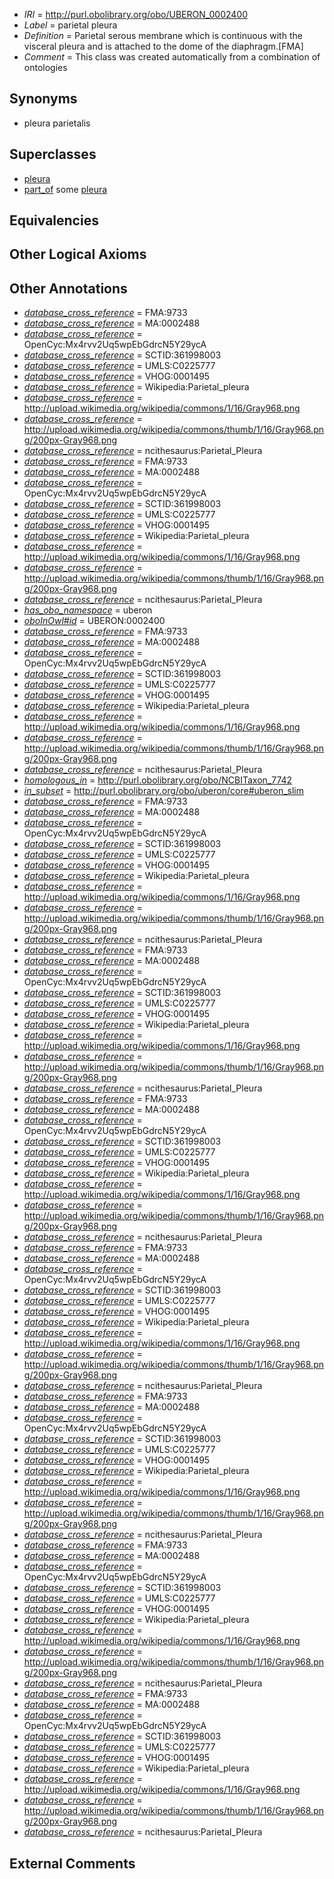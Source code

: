 * *IRI* = http://purl.obolibrary.org/obo/UBERON_0002400
 * *Label* = parietal pleura
 * *Definition* = Parietal serous membrane which is continuous with the visceral pleura and is attached to the dome of the diaphragm.[FMA]
 * *Comment* = This class was created automatically from a combination of ontologies

## Synonyms

 * pleura parietalis

## Superclasses

 * [pleura](../../UBERON/77/UBERON_0000977.md)
 * [part_of](../../BFO/50/BFO_0000050.md) some [pleura](../../UBERON/77/UBERON_0000977.md)

## Equivalencies


## Other Logical Axioms


## Other Annotations

 * *[database_cross_reference](../../ef/oboInOwl#hasDbXref.md)* = FMA:9733
 * *[database_cross_reference](../../ef/oboInOwl#hasDbXref.md)* = MA:0002488
 * *[database_cross_reference](../../ef/oboInOwl#hasDbXref.md)* = OpenCyc:Mx4rvv2Uq5wpEbGdrcN5Y29ycA
 * *[database_cross_reference](../../ef/oboInOwl#hasDbXref.md)* = SCTID:361998003
 * *[database_cross_reference](../../ef/oboInOwl#hasDbXref.md)* = UMLS:C0225777
 * *[database_cross_reference](../../ef/oboInOwl#hasDbXref.md)* = VHOG:0001495
 * *[database_cross_reference](../../ef/oboInOwl#hasDbXref.md)* = Wikipedia:Parietal_pleura
 * *[database_cross_reference](../../ef/oboInOwl#hasDbXref.md)* = http://upload.wikimedia.org/wikipedia/commons/1/16/Gray968.png
 * *[database_cross_reference](../../ef/oboInOwl#hasDbXref.md)* = http://upload.wikimedia.org/wikipedia/commons/thumb/1/16/Gray968.png/200px-Gray968.png
 * *[database_cross_reference](../../ef/oboInOwl#hasDbXref.md)* = ncithesaurus:Parietal_Pleura
 * *[database_cross_reference](../../ef/oboInOwl#hasDbXref.md)* = FMA:9733
 * *[database_cross_reference](../../ef/oboInOwl#hasDbXref.md)* = MA:0002488
 * *[database_cross_reference](../../ef/oboInOwl#hasDbXref.md)* = OpenCyc:Mx4rvv2Uq5wpEbGdrcN5Y29ycA
 * *[database_cross_reference](../../ef/oboInOwl#hasDbXref.md)* = SCTID:361998003
 * *[database_cross_reference](../../ef/oboInOwl#hasDbXref.md)* = UMLS:C0225777
 * *[database_cross_reference](../../ef/oboInOwl#hasDbXref.md)* = VHOG:0001495
 * *[database_cross_reference](../../ef/oboInOwl#hasDbXref.md)* = Wikipedia:Parietal_pleura
 * *[database_cross_reference](../../ef/oboInOwl#hasDbXref.md)* = http://upload.wikimedia.org/wikipedia/commons/1/16/Gray968.png
 * *[database_cross_reference](../../ef/oboInOwl#hasDbXref.md)* = http://upload.wikimedia.org/wikipedia/commons/thumb/1/16/Gray968.png/200px-Gray968.png
 * *[database_cross_reference](../../ef/oboInOwl#hasDbXref.md)* = ncithesaurus:Parietal_Pleura
 * *[has_obo_namespace](../../ce/oboInOwl#hasOBONamespace.md)* = uberon
 * *[oboInOwl#id](../../id/oboInOwl#id.md)* = UBERON:0002400
 * *[database_cross_reference](../../ef/oboInOwl#hasDbXref.md)* = FMA:9733
 * *[database_cross_reference](../../ef/oboInOwl#hasDbXref.md)* = MA:0002488
 * *[database_cross_reference](../../ef/oboInOwl#hasDbXref.md)* = OpenCyc:Mx4rvv2Uq5wpEbGdrcN5Y29ycA
 * *[database_cross_reference](../../ef/oboInOwl#hasDbXref.md)* = SCTID:361998003
 * *[database_cross_reference](../../ef/oboInOwl#hasDbXref.md)* = UMLS:C0225777
 * *[database_cross_reference](../../ef/oboInOwl#hasDbXref.md)* = VHOG:0001495
 * *[database_cross_reference](../../ef/oboInOwl#hasDbXref.md)* = Wikipedia:Parietal_pleura
 * *[database_cross_reference](../../ef/oboInOwl#hasDbXref.md)* = http://upload.wikimedia.org/wikipedia/commons/1/16/Gray968.png
 * *[database_cross_reference](../../ef/oboInOwl#hasDbXref.md)* = http://upload.wikimedia.org/wikipedia/commons/thumb/1/16/Gray968.png/200px-Gray968.png
 * *[database_cross_reference](../../ef/oboInOwl#hasDbXref.md)* = ncithesaurus:Parietal_Pleura
 * *[homologous_in](../../core#homologous/in/core#homologous_in.md)* = http://purl.obolibrary.org/obo/NCBITaxon_7742
 * *[in_subset](../../et/oboInOwl#inSubset.md)* = http://purl.obolibrary.org/obo/uberon/core#uberon_slim
 * *[database_cross_reference](../../ef/oboInOwl#hasDbXref.md)* = FMA:9733
 * *[database_cross_reference](../../ef/oboInOwl#hasDbXref.md)* = MA:0002488
 * *[database_cross_reference](../../ef/oboInOwl#hasDbXref.md)* = OpenCyc:Mx4rvv2Uq5wpEbGdrcN5Y29ycA
 * *[database_cross_reference](../../ef/oboInOwl#hasDbXref.md)* = SCTID:361998003
 * *[database_cross_reference](../../ef/oboInOwl#hasDbXref.md)* = UMLS:C0225777
 * *[database_cross_reference](../../ef/oboInOwl#hasDbXref.md)* = VHOG:0001495
 * *[database_cross_reference](../../ef/oboInOwl#hasDbXref.md)* = Wikipedia:Parietal_pleura
 * *[database_cross_reference](../../ef/oboInOwl#hasDbXref.md)* = http://upload.wikimedia.org/wikipedia/commons/1/16/Gray968.png
 * *[database_cross_reference](../../ef/oboInOwl#hasDbXref.md)* = http://upload.wikimedia.org/wikipedia/commons/thumb/1/16/Gray968.png/200px-Gray968.png
 * *[database_cross_reference](../../ef/oboInOwl#hasDbXref.md)* = ncithesaurus:Parietal_Pleura
 * *[database_cross_reference](../../ef/oboInOwl#hasDbXref.md)* = FMA:9733
 * *[database_cross_reference](../../ef/oboInOwl#hasDbXref.md)* = MA:0002488
 * *[database_cross_reference](../../ef/oboInOwl#hasDbXref.md)* = OpenCyc:Mx4rvv2Uq5wpEbGdrcN5Y29ycA
 * *[database_cross_reference](../../ef/oboInOwl#hasDbXref.md)* = SCTID:361998003
 * *[database_cross_reference](../../ef/oboInOwl#hasDbXref.md)* = UMLS:C0225777
 * *[database_cross_reference](../../ef/oboInOwl#hasDbXref.md)* = VHOG:0001495
 * *[database_cross_reference](../../ef/oboInOwl#hasDbXref.md)* = Wikipedia:Parietal_pleura
 * *[database_cross_reference](../../ef/oboInOwl#hasDbXref.md)* = http://upload.wikimedia.org/wikipedia/commons/1/16/Gray968.png
 * *[database_cross_reference](../../ef/oboInOwl#hasDbXref.md)* = http://upload.wikimedia.org/wikipedia/commons/thumb/1/16/Gray968.png/200px-Gray968.png
 * *[database_cross_reference](../../ef/oboInOwl#hasDbXref.md)* = ncithesaurus:Parietal_Pleura
 * *[database_cross_reference](../../ef/oboInOwl#hasDbXref.md)* = FMA:9733
 * *[database_cross_reference](../../ef/oboInOwl#hasDbXref.md)* = MA:0002488
 * *[database_cross_reference](../../ef/oboInOwl#hasDbXref.md)* = OpenCyc:Mx4rvv2Uq5wpEbGdrcN5Y29ycA
 * *[database_cross_reference](../../ef/oboInOwl#hasDbXref.md)* = SCTID:361998003
 * *[database_cross_reference](../../ef/oboInOwl#hasDbXref.md)* = UMLS:C0225777
 * *[database_cross_reference](../../ef/oboInOwl#hasDbXref.md)* = VHOG:0001495
 * *[database_cross_reference](../../ef/oboInOwl#hasDbXref.md)* = Wikipedia:Parietal_pleura
 * *[database_cross_reference](../../ef/oboInOwl#hasDbXref.md)* = http://upload.wikimedia.org/wikipedia/commons/1/16/Gray968.png
 * *[database_cross_reference](../../ef/oboInOwl#hasDbXref.md)* = http://upload.wikimedia.org/wikipedia/commons/thumb/1/16/Gray968.png/200px-Gray968.png
 * *[database_cross_reference](../../ef/oboInOwl#hasDbXref.md)* = ncithesaurus:Parietal_Pleura
 * *[database_cross_reference](../../ef/oboInOwl#hasDbXref.md)* = FMA:9733
 * *[database_cross_reference](../../ef/oboInOwl#hasDbXref.md)* = MA:0002488
 * *[database_cross_reference](../../ef/oboInOwl#hasDbXref.md)* = OpenCyc:Mx4rvv2Uq5wpEbGdrcN5Y29ycA
 * *[database_cross_reference](../../ef/oboInOwl#hasDbXref.md)* = SCTID:361998003
 * *[database_cross_reference](../../ef/oboInOwl#hasDbXref.md)* = UMLS:C0225777
 * *[database_cross_reference](../../ef/oboInOwl#hasDbXref.md)* = VHOG:0001495
 * *[database_cross_reference](../../ef/oboInOwl#hasDbXref.md)* = Wikipedia:Parietal_pleura
 * *[database_cross_reference](../../ef/oboInOwl#hasDbXref.md)* = http://upload.wikimedia.org/wikipedia/commons/1/16/Gray968.png
 * *[database_cross_reference](../../ef/oboInOwl#hasDbXref.md)* = http://upload.wikimedia.org/wikipedia/commons/thumb/1/16/Gray968.png/200px-Gray968.png
 * *[database_cross_reference](../../ef/oboInOwl#hasDbXref.md)* = ncithesaurus:Parietal_Pleura
 * *[database_cross_reference](../../ef/oboInOwl#hasDbXref.md)* = FMA:9733
 * *[database_cross_reference](../../ef/oboInOwl#hasDbXref.md)* = MA:0002488
 * *[database_cross_reference](../../ef/oboInOwl#hasDbXref.md)* = OpenCyc:Mx4rvv2Uq5wpEbGdrcN5Y29ycA
 * *[database_cross_reference](../../ef/oboInOwl#hasDbXref.md)* = SCTID:361998003
 * *[database_cross_reference](../../ef/oboInOwl#hasDbXref.md)* = UMLS:C0225777
 * *[database_cross_reference](../../ef/oboInOwl#hasDbXref.md)* = VHOG:0001495
 * *[database_cross_reference](../../ef/oboInOwl#hasDbXref.md)* = Wikipedia:Parietal_pleura
 * *[database_cross_reference](../../ef/oboInOwl#hasDbXref.md)* = http://upload.wikimedia.org/wikipedia/commons/1/16/Gray968.png
 * *[database_cross_reference](../../ef/oboInOwl#hasDbXref.md)* = http://upload.wikimedia.org/wikipedia/commons/thumb/1/16/Gray968.png/200px-Gray968.png
 * *[database_cross_reference](../../ef/oboInOwl#hasDbXref.md)* = ncithesaurus:Parietal_Pleura
 * *[database_cross_reference](../../ef/oboInOwl#hasDbXref.md)* = FMA:9733
 * *[database_cross_reference](../../ef/oboInOwl#hasDbXref.md)* = MA:0002488
 * *[database_cross_reference](../../ef/oboInOwl#hasDbXref.md)* = OpenCyc:Mx4rvv2Uq5wpEbGdrcN5Y29ycA
 * *[database_cross_reference](../../ef/oboInOwl#hasDbXref.md)* = SCTID:361998003
 * *[database_cross_reference](../../ef/oboInOwl#hasDbXref.md)* = UMLS:C0225777
 * *[database_cross_reference](../../ef/oboInOwl#hasDbXref.md)* = VHOG:0001495
 * *[database_cross_reference](../../ef/oboInOwl#hasDbXref.md)* = Wikipedia:Parietal_pleura
 * *[database_cross_reference](../../ef/oboInOwl#hasDbXref.md)* = http://upload.wikimedia.org/wikipedia/commons/1/16/Gray968.png
 * *[database_cross_reference](../../ef/oboInOwl#hasDbXref.md)* = http://upload.wikimedia.org/wikipedia/commons/thumb/1/16/Gray968.png/200px-Gray968.png
 * *[database_cross_reference](../../ef/oboInOwl#hasDbXref.md)* = ncithesaurus:Parietal_Pleura
 * *[database_cross_reference](../../ef/oboInOwl#hasDbXref.md)* = FMA:9733
 * *[database_cross_reference](../../ef/oboInOwl#hasDbXref.md)* = MA:0002488
 * *[database_cross_reference](../../ef/oboInOwl#hasDbXref.md)* = OpenCyc:Mx4rvv2Uq5wpEbGdrcN5Y29ycA
 * *[database_cross_reference](../../ef/oboInOwl#hasDbXref.md)* = SCTID:361998003
 * *[database_cross_reference](../../ef/oboInOwl#hasDbXref.md)* = UMLS:C0225777
 * *[database_cross_reference](../../ef/oboInOwl#hasDbXref.md)* = VHOG:0001495
 * *[database_cross_reference](../../ef/oboInOwl#hasDbXref.md)* = Wikipedia:Parietal_pleura
 * *[database_cross_reference](../../ef/oboInOwl#hasDbXref.md)* = http://upload.wikimedia.org/wikipedia/commons/1/16/Gray968.png
 * *[database_cross_reference](../../ef/oboInOwl#hasDbXref.md)* = http://upload.wikimedia.org/wikipedia/commons/thumb/1/16/Gray968.png/200px-Gray968.png
 * *[database_cross_reference](../../ef/oboInOwl#hasDbXref.md)* = ncithesaurus:Parietal_Pleura

## External Comments

